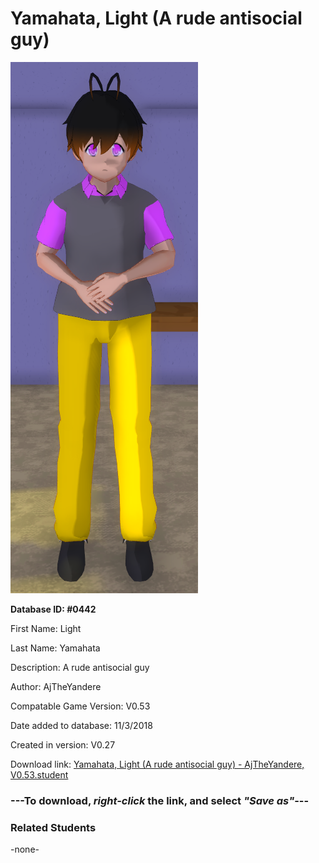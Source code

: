 # Yamahata, Light (A rude antisocial guy)

<img src="../../Files/Images/Yamahata, Light (A rude antisocial guy).png" title="Yamahata, Light (A rude antisocial guy) - AjTheYandere, V0.53">

**Database ID: #0442**

First Name: Light

Last Name: Yamahata

Description: A rude antisocial guy

Author: AjTheYandere

Compatable Game Version: V0.53

Date added to database: 11/3/2018

Created in version: V0.27

Download link: <a href="https://raw.githubusercontent.com/Arbiter1223/Daigaku-Gurashi-Custom-Students/master/Files/Student%20Files/Yamahata%2C%20Light%20(A%20rude%20antisocial%20guy)%20-%20AjTheYandere%2C%20V0.53.student">Yamahata, Light (A rude antisocial guy) - AjTheYandere, V0.53.student</a>

### ---**To download, _right-click_ the link, and select _"Save as"_**---

### Related Students

-none-
